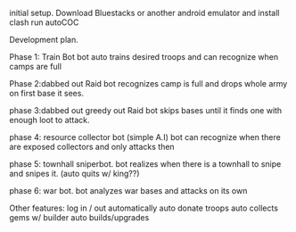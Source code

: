 initial setup.
Download Bluestacks or another android emulator and install clash
run autoCOC


Development plan.

Phase 1: Train Bot
bot auto trains desired troops and can recognize when camps are full

Phase 2:dabbed out Raid bot
recognizes camp is full and drops whole army on first base it sees.

phase 3:dabbed out greedy  out Raid bot
skips bases until it finds one with enough loot to attack.

phase 4: resource collector bot (simple A.I)
bot can recognize when there are exposed collectors and only attacks then

phase 5: townhall sniperbot.
bot realizes when there is a townhall to snipe and snipes it.
(auto quits w/ king??)

phase 6: war bot.
bot analyzes war bases and attacks on its own

Other features:
log in / out automatically
auto donate troops
auto collects gems w/ builder
auto builds/upgrades